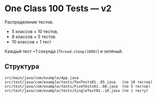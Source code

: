 # One Class 100 Tests — v2

Распределение тестов:
- 5 классов × 10 тестов,
- 8 классов × 5 тестов
- 10 классов × 1 тест

Каждый тест ~1 секунда (`Thread.sleep(1000)`) и зелёный.

## Структура
```
src/main/java/com/example/App.java
src/test/java/com/example/tests/TenTests01..05.java   (по 10 тестов)
src/test/java/com/example/tests/FiveTests01..08.java  (по 5 тестов)
src/test/java/com/example/tests/SingleTest01..10.java (по 1 тесту)
```
